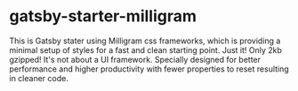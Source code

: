 # gatsby-starter-milligram
This is Gatsby stater using Milligram css frameworks, which is  providing a minimal setup of styles for a fast and clean starting point. Just it! Only 2kb gzipped! It's not about a UI framework. Specially designed for better performance and higher productivity with fewer properties to reset resulting in cleaner code. 
